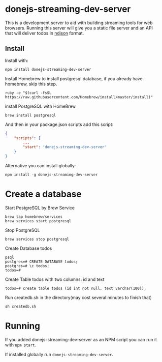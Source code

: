 # donejs-streaming-dev-server

This is a development server to aid with building streaming tools for web browsers. Running this server will give you a static file server and an API that will deliver todos in [ndjson](http://ndjson.org/) format.

## Install

Install with:

```shell
npm install donejs-streaming-dev-server
```
Install Homebrew to install postgresql database, if you already have homebrew, skip this step.
```homebrew
ruby -e "$(curl -fsSL https://raw.githubusercontent.com/Homebrew/install/master/install)"
```

install PostgreSQL with HomeBrew
```
brew install postgresql
```

And then in your package.json scripts add this script:

```json
{
	"scripts": {
		...
		"start": "donejs-streaming-dev-server"
	}
}
```

Alternative you can install globally:

```shell
npm install -g donejs-streaming-dev-server
```

# Create a database

Start PostgreSQL by Brew Service

```shell
brew tap homebrew/services
brew services start postgresql
```

Stop PostgreSQL
```shell
brew services stop postgresql
```

Create Database todos
```shell
psql
postgres=# CREATE DATABASE todos;
postgres=# \c todos;
todos=#
```

Create Table todos with two columns: id and text

```shell
todos=# create table todos (id int not null, text varchar(100));
```

Run createdb.sh in the directory(may cost several minutes to finish that)

```shell
sh createdb.sh
```



# Running

If you added donejs-streaming-dev-server as an NPM script you can run it with `npm start`.

If installed globally run `donejs-streaming-dev-server`.
